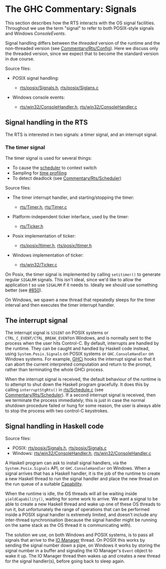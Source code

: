 # The GHC Commentary: Signals



This section describes how the RTS interacts with the OS signal facilities.  Throughout we use the term "signal" to refer to both POSIX-style signals and Windows *ConsoleEvents*.



Signal handling differs between the *threaded* version of the runtime and the non-threaded version (see [Commentary/Rts/Config](commentary/rts/config)).  Here we discuss only the threaded version, since we expect that to become the standard version in due course.



Source files:


- POSIX signal handling:

  - [rts/posix/Signals.h](/trac/ghc/browser/ghc/rts/posix/Signals.h), [rts/posix/Siglans.c](/trac/ghc/browser/ghc/rts/posix/Siglans.c)
- Windows console events:

  - [rts/win32/ConsoleHandler.h](/trac/ghc/browser/ghc/rts/win32/ConsoleHandler.h), [rts/win32/ConsoleHandler.c](/trac/ghc/browser/ghc/rts/win32/ConsoleHandler.c)

## Signal handling in the RTS



The RTS is interested in two signals: a timer signal, and an interrupt signal.


### The timer signal



 
The timer signal is used for several things:


- To cause the [scheduler](commentary/rts/scheduler) to context switch
- Sampling for [time profiling](commentary/profiling)
- To detect deadlock (see [Commentary/Rts/Scheduler](commentary/rts/scheduler))


Source files:


- The timer interrupt handler, and starting/stopping the timer:

  - [rts/Timer.h](/trac/ghc/browser/ghc/rts/Timer.h), [rts/Timer.c](/trac/ghc/browser/ghc/rts/Timer.c)
- Platform-independent ticker interface, used by the timer:

  - [rts/Ticker.h](/trac/ghc/browser/ghc/rts/Ticker.h)
- Posix implementation of ticker:

  - [rts/posix/Itimer.h](/trac/ghc/browser/ghc/rts/posix/Itimer.h), [rts/posix/Itimer.h](/trac/ghc/browser/ghc/rts/posix/Itimer.h)
- Windows implementation of ticker:

  - [rts/win32/Ticker.c](/trac/ghc/browser/ghc/rts/win32/Ticker.c)


On Posix, the timer signal is implemented by calling `setitimer()` to generate regular `SIGALRM` signals.  This isn't ideal, since we'd like to allow the application t so use `SIGALRM` if it needs to.  Ideally we should use something better (see [\#850](https://gitlab.staging.haskell.org/ghc/ghc/issues/850)).



On Windows, we spawn a new thread that repeatedly sleeps for the timer interval and then executes the timer interrupt handler.


## The interrupt signal



The interrupt signal is `SIGINT` on POSIX systems or `CTRL_C_EVENT/CTRL_BREAK_EVENT`on Windows, and is normally sent to the process when the user hits Control-C.   By default, interrupts are handled by the runtime.  They can be caught and handled by Haskell code instead, using `System.Posix.Signals` on POSIX systems or `GHC.ConsoleHandler` on Windows systems.  For example, [GHCi](commentary/gh-ci) hooks the interrupt signal so that it can abort the current interpreted computation and return to the prompt, rather than terminating the whole GHCi process.



When the interrupt signal is received, the default behaviour of the runtime is to attempt to shut down the Haskell program gracefully.  It does this by calling `interruptStgRts()` in [rts/Schedule.c](/trac/ghc/browser/ghc/rts/Schedule.c) (see [Commentary/Rts/Scheduler](commentary/rts/scheduler#shutting-down)).  If a second interrupt signal is received, then we terminate the process immediately; this is just in case the normal shutdown procedure failed or hung for some reason, the user is always able to stop the process with two control-C keystrokes.


## Signal handling in Haskell code



Source files:


- POSIX: [rts/posix/Signals.h](/trac/ghc/browser/ghc/rts/posix/Signals.h), [rts/posix/Signals.c](/trac/ghc/browser/ghc/rts/posix/Signals.c)
- Windows: [rts/win32/ConsoleHandler.h](/trac/ghc/browser/ghc/rts/win32/ConsoleHandler.h), [rts/win32/ConsoleHandler.c](/trac/ghc/browser/ghc/rts/win32/ConsoleHandler.c)


A Haskell program can ask to install signal handlers, via the `System.Posix.Signals` API, or `GHC.ConsoleHandler` on Windows.  When a signal arrives that has a Haskell handler, it is the job of the runtime to create a new Haskell thread to run the signal handler and place the new thread on the run queue of a suitable [Capability](commentary/rts/scheduler#capabilities).



When the runtime is idle, the OS threads will all be waiting inside `yieldCapability()`, waiting for some work to arrive.  We want a signal to be able to create a new Haskell thread and wake up one of these OS threads to run it, but unfortunately the range of operations that can be performed inside a POSIX signal handler is extremely limited, and doesn't include any inter-thread synchronisation (because the signal handler might be running on the same stack as the OS thread it is communicating with).



The solution we use, on both Windows and POSIX systems, is to pass all signals that arrive to the [IO Manager](commentary/rts/io-manager) thread.  On POSIX this works by sending the signal number down a pipe, on Windows it works by storing the signal number in a buffer and signaling the IO Manager's `Event` object to wake it up.  The IO Manager thread then wakes up and creates a new thread for the signal handler(s), before going back to sleep again.


